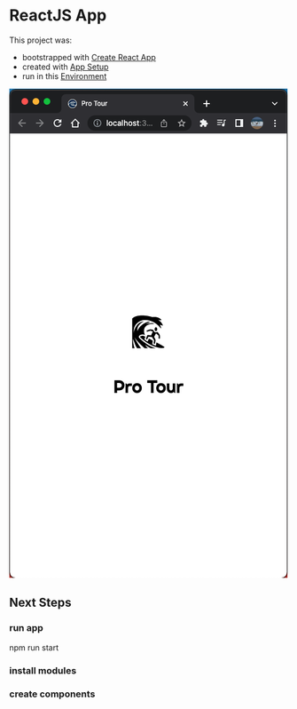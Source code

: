 # ReactJS App

This project was:

- bootstrapped with [Create React App](./README/README-CREATE-REACT-APP.md)
- created with [App Setup](./README/README-SETUP.md)
- run in this [Environment](./README/README-ENV.md)

![Current Version Screen Shot](./README/screen-shot.png "SOME RANDOM TEXT")

## Next Steps

### run app

npm run start

### install modules

### create components
